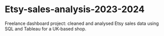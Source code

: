 # Etsy-sales-analysis-2023-2024
Freelance dashboard project: cleaned and analysed Etsy sales data using SQL and Tableau for a UK-based shop.
